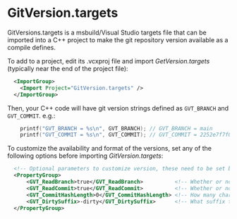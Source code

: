 # GitVersion.targets

GitVersions.targets is a msbuild/Visual Studio targets file that can be imported into a C++ project to
make the git repository version available as a compile defines.

To add to a project, edit its .vcxproj file and import *GetVersion.targets* (typically near the
 end of the project file):

```xml
  <ImportGroup>
    <Import Project="GitVersion.targets" />
  </ImportGroup>
```

Then, your C++ code will have git version strings defined as `GVT_BRANCH` and `GVT_COMMIT`.  e.g.:

```c++
    printf("GVT_BRANCH = %s\n", GVT_BRANCH); // GVT_BRANCH = main
    printf("GVT_COMMIT = %s\n", GVT_COMMIT); // GVT_COMMIT = 2252e7f7f016d064ba9e2821353517a9e1541545-dirty
```

To customize the availability and format of the versions, set any of the following options before importing *GitVersion.targets*:

```xml
  <!-- Optional parameters to customize version, these need to be set before importing GitVersion.props -->
  <PropertyGroup>
      <GVT_ReadBranch>true</GVT_ReadBranch>          <!-- Whether or not to read/set the GVT_BRANCH define -->
      <GVT_ReadCommit>true</GVT_ReadCommit>          <!-- Whether or not to read/set the GVT_COMMIT define -->
      <GVT_CommitHashLength>0</GVT_CommitHashLength> <!-- How many characters of the hash to use in GVT_COMMIT (0==all) -->
      <GVT_DirtySuffix>-dirty</GVT_DirtySuffix>      <!-- What suffix to use on the hash if the repository has modified files -->
  </PropertyGroup>
```
